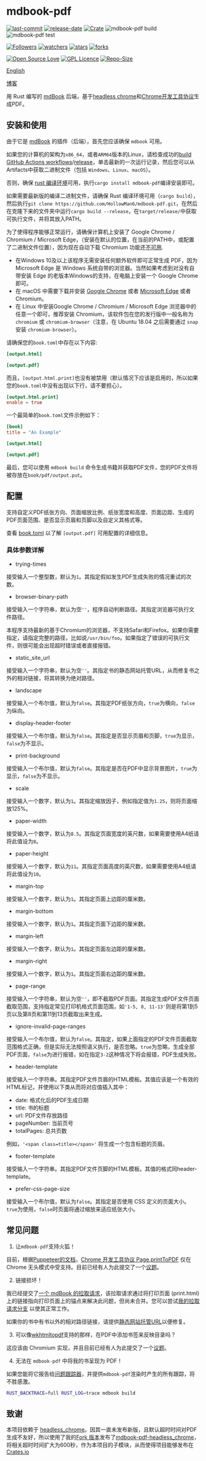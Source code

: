 # mdbook-pdf

[![last-commit](https://img.shields.io/github/last-commit/HollowMan6/mdbook-pdf)](https://github.com/HollowMan6/mdbook-pdf/graphs/commit-activity)
[![release-date](https://img.shields.io/github/release-date/HollowMan6/mdbook-pdf)](https://github.com/HollowMan6/mdbook-pdf/releases)
[![Crate](https://img.shields.io/crates/v/mdbook-pdf.svg)](https://crates.io/crates/mdbook-pdf)
![mdbook-pdf build](https://github.com/HollowMan6/mdbook-pdf/workflows/mdbook-pdf%20build/badge.svg)
![mdbook-pdf test](https://github.com/HollowMan6/mdbook-pdf/workflows/mdbook-pdf%20test/badge.svg)

[![Followers](https://img.shields.io/github/followers/HollowMan6?style=social)](https://github.com/HollowMan6?tab=followers)
[![watchers](https://img.shields.io/github/watchers/HollowMan6/mdbook-pdf?style=social)](https://github.com/HollowMan6/mdbook-pdf/watchers)
[![stars](https://img.shields.io/github/stars/HollowMan6/mdbook-pdf?style=social)](https://github.com/HollowMan6/mdbook-pdf/stargazers)
[![forks](https://img.shields.io/github/forks/HollowMan6/mdbook-pdf?style=social)](https://github.com/HollowMan6/mdbook-pdf/network/members)

[![Open Source Love](https://img.shields.io/badge/-%E2%9D%A4%20Open%20Source-Green?style=flat-square&logo=Github&logoColor=white&link=https://hollowman6.github.io/fund.html)](https://hollowman6.github.io/fund.html)
[![GPL Licence](https://img.shields.io/badge/license-GPL-blue)](https://opensource.org/licenses/GPL-3.0/)
[![Repo-Size](https://img.shields.io/github/repo-size/HollowMan6/mdbook-pdf.svg)](https://github.com/HollowMan6/mdbook-pdf/archive/master.zip)

[English](README.md)

[博客](https://blog.csdn.net/qq_18572023/article/details/122753374)

用 Rust 编写的 [mdBook](https://github.com/rust-lang/mdBook) 后端，基于[headless chrome](https://github.com/atroche/rust-headless-chrome)和[Chrome开发工具协议](https://chromedevtools.github.io/devtools-protocol/tot/Page/#method-printToPDF)生成PDF。

## 安装和使用
由于它是 [mdBook](https://github.com/rust-lang/mdBook) 的插件（后端），首先您应该确保 `mdbook` 可用。

如果您的计算机的架构为`x86_64`，或者`ARM64`版本的Linux，请检查成功的[build GitHub Actions workflows](https://github.com/HollowMan6/mdbook-pdf/actions/workflows/build.yml?query=is%3Asuccess)/[release](https://github.com/HollowMan6/mdbook-pdf/releases)，单击最新的一次运行记录，然后您可以从 Artifacts中获取二进制文件（包括 `Windows`、`Linux`、`macOS`）。

否则，确保 [rust 编译环境](https://www.rust-lang.org/tools/install)可用，执行`cargo install mdbook-pdf`编译安装即可。

如果需要最新版的编译二进制文件，请确保 Rust 编译环境可用（`cargo build`），然后执行`git clone https://github.com/HollowMan6/mdbook-pdf.git`，在然后在克隆下来的文件夹中运行`cargo build --release`，在`target/release/`中获取可执行文件，并将其放入PATH。

为了使得程序能够正常运行，请确保计算机上安装了 Google Chrome / Chromium / Microsoft Edge，（安装在默认的位置，在当前的PATH中，或配置了二进制文件位置），因为现在自动下载 Chromium 功能还[不可用](https://github.com/atroche/rust-headless-chrome/issues/286).

- 在Windows 10及以上该程序无需安装任何额外软件即可正常生成 PDF，因为 Microsoft Edge 是 Windows 系统自带的浏览器。当然如果考虑到对没有自带安装 Edge 的老版本Windows的支持，在电脑上安装一个 Google Chrome 即可。
- 在 macOS 中需要下载并安装 [Google Chrome](https://www.google.com/chrome/) 或者 [Microsoft Edge](https://www.microsoft.com/zh-cn/edge) 或者 Chromium。
- 在 Linux 中安装Google Chrome / Chromium / Microsoft Edge 浏览器中的任意一个即可，推荐安装 Chromium，该软件包在您的发行版中一般名称为 `chromium` 或 `chromium-browser`（注意，在 Ubuntu 18.04 之后需要通过 `snap` 安装 `chromium-browser`）。

请确保您的`book.toml`中存在以下内容:

```toml
[output.html]

[output.pdf]
```

而且，`[output.html.print]`也没有被禁用（默认情况下应该是启用的，所以如果您的`book.toml`中没有出现以下行，请不要担心）。

```toml
[output.html.print]
enable = true
```

一个最简单的`book.toml`文件示例如下：

```toml
[book]
title = "An Example"

[output.html]

[output.pdf]
```

最后，您可以使用 `mdbook build` 命令生成书籍并获取PDF文件，您的PDF文件将被存放在`book/pdf/output.put`。

## 配置
支持自定义PDF纸张方向、页面缩放比例、纸张宽度和高度、页面边距、生成的PDF页面范围、是否显示页眉和页脚以及自定义其格式等。

查看 [book.toml](test_doc/book.toml#L10-L35) 以了解 `[output.pdf]` 可用配置的详细信息。

### 具体参数详解
- trying-times

接受输入一个整型数，默认为`1`。其指定假如发生PDF生成失败的情况重试的次数。

- browser-binary-path

接受输入一个字符串，默认为空`''`，程序自动判断路径。其指定浏览器可执行文件路径。

本程序支持最新的基于Chromium的浏览器，不支持Safari和Firefox。如果你需要指定，请指定完整的路径，比如说`/usr/bin/foo`。如果指定了错误的可执行文件，则很可能会出现超时错误或者直接报错。

- static_site_url

接受输入一个字符串，默认为空`''`。其指定书的静态网站托管URL，从而修复书之外的相对链接，将其转换为绝对路径。

- landscape

接受输入一个布尔值，默认为`false`。其指定PDF纸张方向，`true`为横向，`false`为纵向。

- display-header-footer

接受输入一个布尔值，默认为`false`。其指定是否显示页眉和页脚，`true`为显示，`false`为不显示。

- print-background
  
接受输入一个布尔值，默认为`false`。其指定是否在PDF中显示背景图片，`true`为显示，`false`为不显示。

- scale

接受输入一个数字，默认为`1`。其指定缩放因子，例如指定值为`1.25`，则将页面缩放125%。

- paper-width

接受输入一个数字，默认为`8.5`。其指定页面宽度的英尺数，如果需要使用A4纸请将此值设为`8`。

- paper-height

接受输入一个数字，默认为`11`。其指定页面高度的英尺数，如果需要使用A4纸请将此值设为`10`。

- margin-top

接受输入一个数字，默认为`1`。其指定页面上边距的厘米数。

- margin-bottom

接受输入一个数字，默认为`1`。其指定页面下边距的厘米数。

- margin-left

接受输入一个数字，默认为`1`。其指定页面左边距的厘米数。

- margin-right

接受输入一个数字，默认为`1`。其指定页面右边距的厘米数。

- page-range

接受输入一个字符串，默认为空`''`，即不截取PDF页面。其指定生成PDF文件页面截取范围，支持指定常见打印机格式页面范围，如`'1-5, 8, 11-13'`则是将第1到5页以及第8页和第11到13页截取出来生成。

- ignore-invalid-page-ranges

接受输入一个布尔值，默认为`false`。其指定，如果上面指定的PDF文件页面截取范围格式正确，但是实际无法按照语义执行，是否忽略。`true`为忽略，生成全部PDF页面，`false`为进行报错，如在指定`3-2`这种情况下将会报错，PDF生成失败。

- header-template

接受输入一个字符串。其指定PDF文件页眉的HTML模板。其值应该是一个有效的HTML标记，并使用以下类从而将对应值插入其中：

   - date: 格式化后的PDF生成日期
   - title: 书的标题
   - url: PDF文件存放路径
   - pageNumber: 当前页号
   - totalPages: 总共页数

例如，`'<span class=title></span>'` 将生成一个包含标题的页眉。

- footer-template

接受输入一个字符串。其指定PDF文件页脚的HTML模板。其值的格式同header-template。

- prefer-css-page-size

接受输入一个布尔值，默认为`false`。其指定是否使用 CSS 定义的页面大小。`true`为使用，`false`时页面将通过缩放来适应纸张大小。

## 常见问题
1. 让`mdbook-pdf`支持火狐！

目前，根据[Puppeteer的文档](https://pptr.dev/#?product=Puppeteer&show=api-pagepdfoptions)，[Chrome 开发工具协议 Page.printToPDF](https://chromedevtools.github.io/devtools-protocol/tot/Page/#method-printToPDF) 仅在 Chrome 无头模式中受支持。目前已经有人为此提交了一个[议题](https://github.com/puppeteer/puppeteer/issues/7628)。

2. 链接损坏！

我已经提交了[一个 mdBook 的拉取请求](https://github.com/rust-lang/mdBook/pull/1738)，该拉取请求通过将打印页面 (print.html) 上的链接指向打印页面上的锚点来解决此问题，但尚未合并。您可以尝试[我的拉取请求分支](https://github.com/HollowMan6/mdBook) 以使其正常工作。

如果你的书中有书以外的相对路径链接，请提供[静态网站托管URL](test_doc/book.toml#L17-L18)以便修复。

3. 可以像[wkhtmltopdf](https://wkhtmltopdf.org/)支持的那样，在PDF中添加书签来反映目录吗？

这应该由 Chromium 实现，并且目前已经有人为此提交了一个[议题](https://bugs.chromium.org/p/chromium/issues/detail?id=781797)。

4. 无法在 `mdbook-pdf` 中将我的书呈现为 PDF！

如果您能将它报告给[问题跟踪器](https://github.com/HollowMan6/mdbook-pdf/issues/new)，并提供`mdbook-pdf`渲染时产生的所有跟踪，将不胜感激。

```bash
RUST_BACKTRACE=full RUST_LOG=trace mdbook build
```

## 致谢

本项目依赖于 [headless_chrome](https://github.com/atroche/rust-headless-chrome)。因其一直未发布新版，且默认超时时间对PDF生成不友好，所以使用了我的[Fork 版本](https://github.com/HollowMan6/rust-headless-chrome)发布了[mdbook-pdf-headless_chrome](https://crates.io/crates/mdbook-pdf-headless_chrome)，将相关超时时间扩大为600秒，作为本项目的子模块，从而使得项目能够发布在[Crates.io](https://crates.io/)
